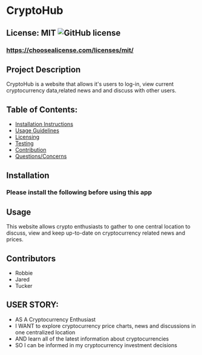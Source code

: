 # CryptoHub

## License: MIT  ![GitHub license](https://img.shields.io/github/license/Naereen/StrapDown.js.svg)
### https://choosealicense.com/licenses/mit/

## Project Description
CryptoHub is a website that allows it's users to log-in, view current cryptocurrency data,related  news and and discuss with other users.

## Table of Contents:
- [Installation Instructions](#installation)
- [Usage Guidelines](#usage)
- [Licensing](#license)
- [Testing](#tests)
- [Contribution](#contribution)
- [Questions/Concerns](#questions)

## Installation
### Please install the following before using this app


## Usage
This website allows crypto enthusiasts to gather to one central location to discuss, view and keep up-to-date on cryptocurrency related news and prices.

## Contributors
- Robbie
- Jared
- Tucker

## USER STORY:
- AS A Cryptocurrency Enthusiast
- I WANT to explore cryptocurrency price charts, news and discussions in one centralized location
- AND learn all of the latest information about cryptocurrencies
- SO I can be informed in my cryptocurrency investment decisions

